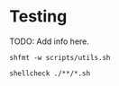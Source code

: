 # Testing

TODO: Add info here.

```shell
shfmt -w scripts/utils.sh
```

```shell
shellcheck ./**/*.sh
```
